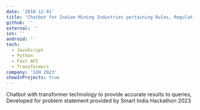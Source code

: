 ```yaml
---
date: '2018-12-01'
title: 'Chatbot for Indian Mining Industries pertaining Rules, Regulations & Guidelines'
github: ''
external: ''
ios: ''
android: ''
tech:
  - JavaScript
  - Python
  - Fast API
  - Transformers
company: 'SIH 2023'
showInProjects: true
---
```


Chatbot with transformer technology to provide accurate results to queries, Developed for problem statement provided by Smart India Hackathon 2023
